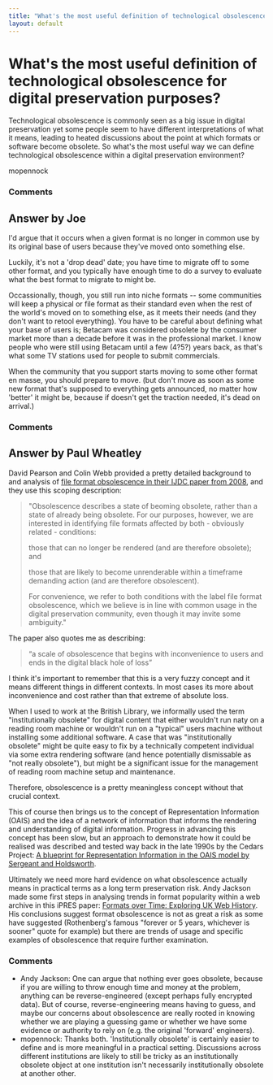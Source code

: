 ```yaml
---
title: "What's the most useful definition of technological obsolescence for digital preservation purposes?"
layout: default
---
```

What's the most useful definition of technological obsolescence for digital preservation purposes?
=====================
Technological obsolescence is commonly seen as a big issue in digital
preservation yet some people seem to have different interpretations of
what it means, leading to heated discussions about the point at which
formats or software become obsolete. So what's the most useful way we
can define technological obsolescence within a digital preservation
environment?

mopennock

### Comments ###


Answer by Joe
----------------
I'd argue that it occurs when a given format is no longer in common use
by its original base of users because they've moved onto something else.

Luckily, it's not a 'drop dead' date; you have time to migrate off to
some other format, and you typically have enough time to do a survey to
evaluate what the best format to migrate to might be.

Occassionally, though, you still run into niche formats -- some
communities will keep a physical or file format as their standard even
when the rest of the world's moved on to something else, as it meets
their needs (and they don't want to retool everything). You have to be
careful about defining what your base of users is; Betacam was
considered obsolete by the consumer market more than a decade before it
was in the professional market. I know people who were still using
Betacam until a few (4?5?) years back, as that's what some TV stations
used for people to submit commercials.

When the community that you support starts moving to some other format
en masse, you should prepare to move. (but don't move as soon as some
new format that's supposed to everything gets announced, no matter how
'better' it might be, because if doesn't get the traction needed, it's
dead on arrival.)

### Comments ###

Answer by Paul Wheatley
----------------
David Pearson and Colin Webb provided a pretty detailed background to
and analysis of [file format obsolescence in their IJDC paper from
2008](http://dx.doi.org/10.2218/ijdc.v3i1.44), and they use this scoping
description:

> "Obsolescence describes a state of beoming obsolete, rather than a
> state of already being obsolete. For our purposes, however, we are
> interested in identifying file formats affected by both - obviously
> related - conditions:
>
> those that can no longer be rendered (and are therefore obsolete); and
>
> those that are likely to become unrenderable within a timeframe
> demanding action (and are therefore obsolescent).
>
> For convenience, we refer to both conditions with the label file
> format obsolescence, which we believe is in line with common usage in
> the digital preservation community, even though it may invite some
> ambiguity."

The paper also quotes me as describing:

> “a scale of obsolescence that begins with inconvenience to users and
> ends in the digital black hole of loss”

I think it's important to remember that this is a very fuzzy concept and
it means different things in different contexts. In most cases its more
about inconvenience and cost rather than that extreme of absolute loss.

When I used to work at the British Library, we informally used the term
"institutionally obsolete" for digital content that either wouldn't run
naty on a reading room machine or wouldn't run on a "typical" users
machine without installing some additional software. A case that was
"institutionally obsolete" might be quite easy to fix by a technically
competent individual via some extra rendering software (and hence
potentially dismissable as "not really obsolete"), but might be a
significant issue for the management of reading room machine setup and
maintenance.

Therefore, obsolescence is a pretty meaningless concept without that
crucial context.

This of course then brings us to the concept of Representation
Information (OAIS) and the idea of a network of information that informs
the rendering and understanding of digital information. Progress in
advancing this concept has been slow, but an approach to demonstrate how
it could be realised was described and tested way back in the late 1990s
by the Cedars Project: [A blueprint for Representation Information in
the OAIS model by Sergeant and
Holdsworth](http://storageconference.org/2000/papers/D02PA.PDF).

Ultimately we need more hard evidence on what obsolescence actually
means in practical terms as a long term preservation risk. Andy Jackson
made some first steps in analysing trends in format popularity within a
web archive in this iPRES paper: [Formats over Time: Exploring UK Web
History](http://arxiv.org/abs/1210.1714). His conclusions suggest format
obsolescence is not as great a risk as some have suggested (Rothenberg's
famous "forever or 5 years, whichever is sooner" quote for example) but
there are trends of usage and specific examples of obsolescence that
require further examination.

### Comments ###
* Andy Jackson: One can argue that nothing ever goes obsolete, because if you are
willing to throw enough time and money at the problem, anything can be
reverse-engineered (except perhaps fully encrypted data). But of course,
reverse-engineering means having to guess, and maybe our concerns about
obsolescence are really rooted in knowing whether we are playing a
guessing game or whether we have some evidence or authority to rely on
(e.g. the original 'forward' engineers).
* mopennock: Thanks both. 'Institutionally obsolete' is certainly easier to define
and is more meaningful in a practical setting. Discussions across
different institutions are likely to still be tricky as an
institutionally obsolete object at one institution isn't necessarily
institutionally obsolete at another other.

